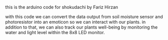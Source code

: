 this is the arduino code for shokudachi
by Fariz Hirzan

with this code we can convert the data output from soil moisture sensor and photoresistor into an emoticon so we can interact with our plants.
in addition to that, we can also track our plants well-being by monitoring the water and light level within the 8x8 LED monitor.
